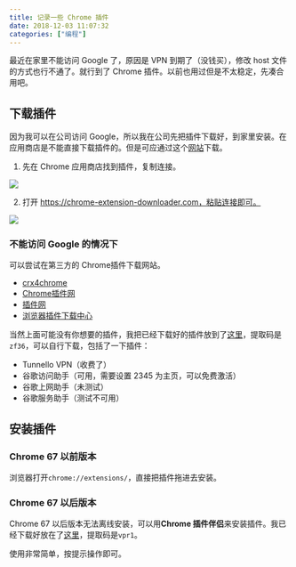```yaml
---
title: 记录一些 Chrome 插件
date: 2018-12-03 11:07:32
categories: ["编程"]
---
```


最近在家里不能访问 Google 了，原因是 VPN 到期了（没钱买），修改 host 文件的方式也行不通了。就行到了 Chrome 插件。以前也用过但是不太稳定，先凑合用吧。

<!-- more -->

## 下载插件

因为我可以在公司访问 Google，所以我在公司先把插件下载好，到家里安装。在应用商店是不能直接下载插件的。但是可应通过这个[网站](https://chrome-extension-downloader.com/)下载。
1. 先在 Chrome 应用商店找到插件，复制连接。

![](/images/chrome-extensions/chrome1.jpg)

2. 打开 https://chrome-extension-downloader.com，粘贴连接即可。

![](/images/chrome-extensions/chrome2.jpg)

### 不能访问 Google 的情况下
可以尝试在第三方的 Chrome插件下载网站。

- [crx4chrome](https://www.crx4chrome.com/)
- [Chrome插件网](http://chromecj.com/)
- [插件网](http://www.cnplugins.com/)
- [浏览器插件下载中心](https://www.chromefor.com/)

当然上面可能没有你想要的插件，我把已经下载好的插件放到了[这里](https://pan.baidu.com/s/1VMRNvrfzauwAvQhAOLy1Vw)，提取码是`zf36`，可以自行下载，包括了一下插件：

- Tunnello VPN（收费了）
- 谷歌访问助手（可用，需要设置 2345 为主页，可以免费激活）
- 谷歌上网助手（未测试）
- 谷歌服务助手（测试不可用）

## 安装插件
### Chrome 67 以前版本
浏览器打开`chrome://extensions/`，直接把插件拖进去安装。

### Chrome 67 以后版本
Chrome 67 以后版本无法离线安装，可以用**Chrome 插件伴侣**来安装插件。我已经下载好放在了[这里](https://pan.baidu.com/s/1QVXauUSn87dJ2N6eo1e_9g)，提取码是`vpr1`。

使用非常简单，按提示操作即可。